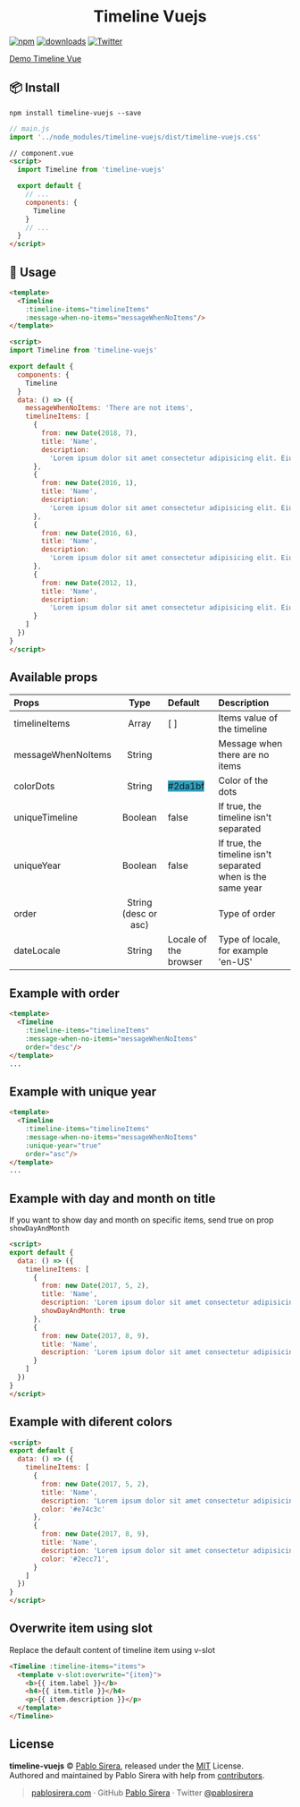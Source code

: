<h1 style="text-align: center;">Timeline Vuejs</h1>

[![npm](https://img.shields.io/npm/v/timeline-vuejs.svg?colorB=brightgreen)](https://www.npmjs.com/package/timeline-vuejs)
[![downloads](https://img.shields.io/npm/dw/timeline-vuejs.svg)](https://www.npmjs.com/package/timeline-vuejs)
[![Twitter](https://img.shields.io/twitter/url/https/www.npmjs.com/package/timeline-vuejs.svg?style=social)](https://twitter.com/intent/tweet?text=Wow:&url=https%3A%2F%2Fwww.npmjs.com%2Fpackage%2Ftimeline-vuejs)

[Demo Timeline Vue](https://codesandbox.io/s/n094ypklvl)

## 📦 Install

```
npm install timeline-vuejs --save
```

```js
// main.js
import '../node_modules/timeline-vuejs/dist/timeline-vuejs.css'
```

```html
// component.vue
<script>
  import Timeline from 'timeline-vuejs'

  export default {
    // ...
    components: {
      Timeline
    }
    // ...
  }
</script>
```

## 🔧 Usage

```html
<template>
  <Timeline
    :timeline-items="timelineItems"
    :message-when-no-items="messageWhenNoItems"/>
</template>

<script>
import Timeline from 'timeline-vuejs'

export default {
  components: {
    Timeline
  }
  data: () => ({
    messageWhenNoItems: 'There are not items',
    timelineItems: [
      {
        from: new Date(2018, 7),
        title: 'Name',
        description:
          'Lorem ipsum dolor sit amet consectetur adipisicing elit. Eius earum architecto dolor, vitae magnam voluptate accusantium assumenda numquam error mollitia, officia facere consequuntur reprehenderit cum voluptates, ea tempore beatae unde.'
      },
      {
        from: new Date(2016, 1),
        title: 'Name',
        description:
          'Lorem ipsum dolor sit amet consectetur adipisicing elit. Eius earum architecto dolor, vitae magnam voluptate accusantium assumenda numquam error mollitia, officia facere consequuntur reprehenderit cum voluptates, ea tempore beatae unde.'
      },
      {
        from: new Date(2016, 6),
        title: 'Name',
        description:
          'Lorem ipsum dolor sit amet consectetur adipisicing elit. Eius earum architecto dolor, vitae magnam voluptate accusantium assumenda numquam error mollitia, officia facere consequuntur reprehenderit cum voluptates, ea tempore beatae unde.'
      },
      {
        from: new Date(2012, 1),
        title: 'Name',
        description:
          'Lorem ipsum dolor sit amet consectetur adipisicing elit. Eius earum architecto dolor, vitae magnam voluptate accusantium assumenda numquam error mollitia, officia facere consequuntur reprehenderit cum voluptates, ea tempore beatae unde.'
      }
    ]
  })
}
</script>
```

## Available props

| **Props**          |       **Type**       | **Default**                                            | **Description**                                             |
| :----------------- | :------------------: | :----------------------------------------------------- | :---------------------------------------------------------- |
| timelineItems      |        Array         | [ ]                                                    | Items value of the timeline                                 |
| messageWhenNoItems |        String        |                                                        | Message when there are no items                             |
| colorDots          |        String        | <span style="background-color:#2da1bf;">#2da1bf</span> | Color of the dots                                           |
| uniqueTimeline     |       Boolean        | false                                                  | If true, the timeline isn't separated                       |
| uniqueYear         |       Boolean        | false                                                  | If true, the timeline isn't separated when is the same year |
| order              | String (desc or asc) |                                                        | Type of order                                               |
| dateLocale | String | Locale of the browser | Type of locale, for example 'en-US' |


## Example with order

```html
<template>
  <Timeline
    :timeline-items="timelineItems"
    :message-when-no-items="messageWhenNoItems"
    order="desc"/>
</template>
...
```

## Example with unique year

```html
<template>
  <Timeline
    :timeline-items="timelineItems"
    :message-when-no-items="messageWhenNoItems"
    :unique-year="true"
    order="asc"/>
</template>
...
```

## Example with day and month on title

If you want to show day and month on specific items, send true on prop `showDayAndMonth`
```html
<script>
export default {
  data: () => ({
    timelineItems: [
      {
        from: new Date(2017, 5, 2),
        title: 'Name',
        description: 'Lorem ipsum dolor sit amet consectetur adipisicing elit.',
        showDayAndMonth: true
      },
      {
        from: new Date(2017, 8, 9),
        title: 'Name',
        description: 'Lorem ipsum dolor sit amet consectetur adipisicing elit.'
      }
    ]
  })
}
</script>
```

## Example with diferent colors
```html
<script>
export default {
  data: () => ({
    timelineItems: [
      {
        from: new Date(2017, 5, 2),
        title: 'Name',
        description: 'Lorem ipsum dolor sit amet consectetur adipisicing elit.',
        color: '#e74c3c'
      },
      {
        from: new Date(2017, 8, 9),
        title: 'Name',
        description: 'Lorem ipsum dolor sit amet consectetur adipisicing elit.',
        color: '#2ecc71',
      }
    ]
  })
}
</script>
```

## Overwrite item using slot
Replace the default content of timeline item using v-slot
```html
<Timeline :timeline-items="items">
  <template v-slot:overwrite="{item}">
    <b>{{ item.label }}</b>
    <h4>{{ item.title }}</h4>
    <p>{{ item.description }}</p>
  </template>
</Timeline>
```

## License

**timeline-vuejs** © [Pablo Sirera](https://pablosirera.com), released under the [MIT](https://github.com/pablosirera/timeline-vuejs/blob/master/LICENSE) License.<br>
Authored and maintained by Pablo Sirera with help from [contributors](https://github.com/pablosirera/timeline-vuejs/contributors).

> [pablosirera.com](https://pablosirera.com) · GitHub [Pablo Sirera](https://github.com/pablosirera) · Twitter [@pablosirera](https://twitter.com/pablosirera)
